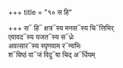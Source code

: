 +++
title = "१० स हि"

+++
स᳓ हि᳓ क्षत्र᳓स्य मनस᳓स्य चि᳓त्तिभिर्  
एवावद᳓स्य यजत᳓स्य स᳓ध्रेः  
अवत्सार᳓स्य स्पृणवाम र᳓ण्वभिः  
श᳓विष्ठं वा᳓जं विदु᳓षा चिद् अ᳓र्धियम्